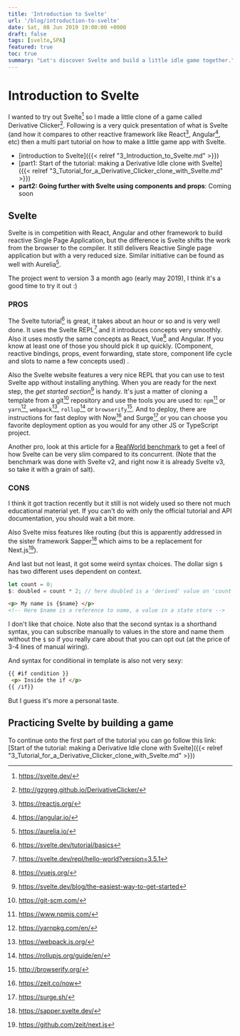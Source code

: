 ```yaml
---
title: 'Introduction to Svelte'
url: '/blog/introduction-to-svelte'
date: Sat, 08 Jun 2019 19:00:00 +0000
draft: false
tags: [svelte,SPA]
featured: true
toc: true
summary: "Let's discover Svelte and build a little idle game together."
---
```


# Introduction to Svelte

I wanted to try out Svelte[^1] so I made a little clone of a game called Derivative Clicker[^2]. Following is a very quick presentation of what is Svelte (and how it compares to other reactive framework like React[^3], Angular[^4], etc) then a multi part tutorial on how to make a little game app with Svelte. 

- [introduction to Svelte]({{< relref "3_Introduction_to_Svelte.md" >}})
- [part1: Start of the tutorial: making a Derivative Idle clone with Svelte]({{< relref "3_Tutorial_for_a_Derivative_Clicker_clone_with_Svelte.md" >}})
- **part2: Going further with Svelte using components and props**: Coming soon

## Svelte

Svelte is in competition with React, Angular and other framework to build  reactive Single Page Application, but the difference is Svelte shifts the work from the browser to the compiler. It still delivers Reactive Single page application but with a very reduced size. Similar initiative can be found as well with Aurelia[^5].

The project went to version 3 a month ago (early may 2019), I think it's a good time to try it out :)

### PROS

The Svelte tutorial[^6] is great, it takes about an hour or so and is very well done. It uses the Svelte REPL[^7] and it introduces concepts very smoothly. Also it uses mostly the same concepts as React, Vue[^8] and Angular. If you know at least one of those you should pick it up quickly. (Component, reactive bindings, props, event forwarding, state store, component life cycle and slots to name a few concepts used) .

Also the Svelte website features a very nice REPL that you can use to test Svelte app without installing anything. When you are ready for the next step, the *get started section*[^9] is handy. It's just a matter of cloning a template from a git[^10] repository and use the tools you are used to: `npm`[^11] or `yarn`[^12], `webpack`[^13], `rollup`[^14] or `browserify`[^15]. And to deploy, there are instructions for fast deploy with Now[^16] and Surge[^17] or you can choose you favorite deployment option as you would for any other JS or TypeScript project.

Another pro, look at this article for a [RealWorld benchmark](https://medium.freecodecamp.org/a-realworld-comparison-of-front-end-frameworks-with-benchmarks-2019-update-4be0d3c78075) to get a feel of how Svelte can be very slim compared to its concurrent. (Note that the benchmark was done with Svelte v2, and right now it is already Svelte v3, so take it with a grain of salt).

### CONS

I think it got traction recently but it still is not widely used so there not much educational material yet. If you can't do with only the official tutorial and API documentation, you should wait a bit more.

Also Svelte miss features like routing (but this is apparently addressed in the sister framework Sapper[^18] which aims to be a replacement for Next.js[^19]).

And last but not least, it got some weird syntax choices. The dollar sign `$` has two different uses dependent on context. 

```js
let count = 0;
$: doubled = count * 2; // here doubled is a 'derived' value on 'count', it will automatically recalculate itself if count changes
```

```html
<p> My name is {$name} </p> 
<!-- Here $name is a reference to name, a value in a state store -->
```

I don't like that choice. Note also that the second syntax is a shorthand syntax, you can subscribe manually to values in the store and name them without the `$` so if you really care about that you can opt out (at the price of 3-4 lines of manual wiring).

And syntax for conditional in template is also not very sexy: 

```html
{{ #if condition }}
 <p> Inside the if </p>
{{ /if}}  
```

But I guess it's more a personal taste. 

## Practicing Svelte by building a game

To continue onto the first part of the tutorial you can go follow this link: [Start of the tutorial: making a Derivative Idle clone with Svelte]({{< relref "3_Tutorial_for_a_Derivative_Clicker_clone_with_Svelte.md" >}})

[^1]: https://svelte.dev/
[^2]: http://gzgreg.github.io/DerivativeClicker/
[^3]: https://reactjs.org/
[^4]: https://angular.io/
[^5]: https://aurelia.io/
[^6]: https://svelte.dev/tutorial/basics
[^7]: https://svelte.dev/repl/hello-world?version=3.5.1
[^8]: https://vuejs.org/
[^9]: https://svelte.dev/blog/the-easiest-way-to-get-started
[^10]: https://git-scm.com/
[^11]: https://www.npmjs.com/
[^12]: https://yarnpkg.com/en/
[^13]: https://webpack.js.org/
[^14]: https://rollupjs.org/guide/en/
[^15]: http://browserify.org/
[^16]: https://zeit.co/now
[^17]: https://surge.sh/
[^18]: https://sapper.svelte.dev/
[^19]: https://github.com/zeit/next.js